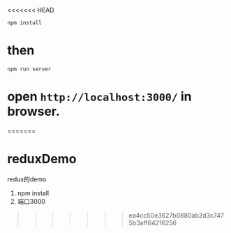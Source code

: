 <<<<<<< HEAD
```
npm install
```
# then

```
npm run server
```

# open ``http://localhost:3000/`` in browser.
=======
# reduxDemo
redux的demo
1. npm install
2. 端口3000
>>>>>>> ea4cc50e3627b0880ab2d3c7475b3aff64216256
